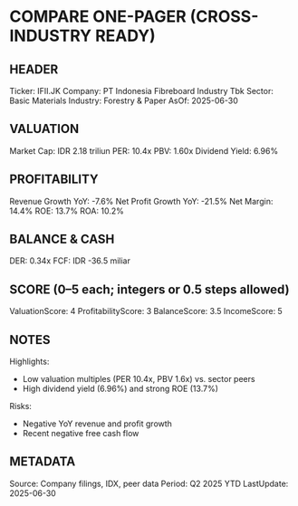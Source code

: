 # COMPARE ONE-PAGER (CROSS-INDUSTRY READY)

## HEADER
Ticker: IFII.JK
Company: PT Indonesia Fibreboard Industry Tbk
Sector: Basic Materials
Industry: Forestry & Paper
AsOf: 2025-06-30

## VALUATION
Market Cap: IDR 2.18 triliun
PER: 10.4x
PBV: 1.60x
Dividend Yield: 6.96%

## PROFITABILITY
Revenue Growth YoY: -7.6%
Net Profit Growth YoY: -21.5%
Net Margin: 14.4%
ROE: 13.7%
ROA: 10.2%

## BALANCE & CASH
DER: 0.34x
FCF: IDR -36.5 miliar

## SCORE (0–5 each; integers or 0.5 steps allowed)
ValuationScore: 4
ProfitabilityScore: 3
BalanceScore: 3.5
IncomeScore: 5

## NOTES
Highlights:
- Low valuation multiples (PER 10.4x, PBV 1.6x) vs. sector peers
- High dividend yield (6.96%) and strong ROE (13.7%)

Risks:
- Negative YoY revenue and profit growth
- Recent negative free cash flow

## METADATA
Source: Company filings, IDX, peer data
Period: Q2 2025 YTD
LastUpdate: 2025-06-30